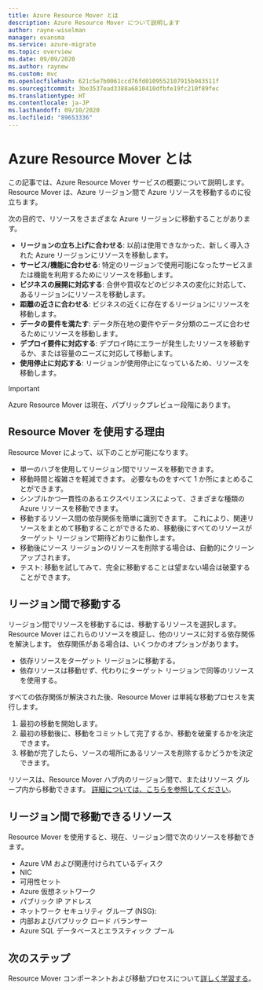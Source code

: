 ```yaml
---
title: Azure Resource Mover とは
description: Azure Resource Mover について説明します
author: rayne-wiselman
manager: evansma
ms.service: azure-migrate
ms.topic: overview
ms.date: 09/09/2020
ms.author: raynew
ms.custom: mvc
ms.openlocfilehash: 621c5e7b0061ccd76fd0109552107915b943511f
ms.sourcegitcommit: 3be3537ead3388a6810410dfbfe19fc210f89fec
ms.translationtype: HT
ms.contentlocale: ja-JP
ms.lasthandoff: 09/10/2020
ms.locfileid: "89653336"
---
```

# <a name="what-is-azure-resource-mover"></a>Azure Resource Mover とは

この記事では、Azure Resource Mover サービスの概要について説明します。 Resource Mover は、Azure リージョン間で Azure リソースを移動するのに役立ちます。

次の目的で、リソースをさまざまな Azure リージョンに移動することがあります。

- **リージョンの立ち上げに合わせる**: 以前は使用できなかった、新しく導入された Azure リージョンにリソースを移動します。
- **サービス/機能に合わせる**: 特定のリージョンで使用可能になったサービスまたは機能を利用するためにリソースを移動します。
- **ビジネスの展開に対応する**: 合併や買収などのビジネスの変化に対応して、あるリージョンにリソースを移動します。
- **距離の近さに合わせる**: ビジネスの近くに存在するリージョンにリソースを移動します。
- **データの要件を満たす**: データ所在地の要件やデータ分類のニーズに合わせるためにリソースを移動します。
- **デプロイ要件に対応する**: デプロイ時にエラーが発生したリソースを移動するか、または容量のニーズに対応して移動します。
- **使用停止に対応する**: リージョンが使用停止になっているため、リソースを移動します。

> [!IMPORTANT]
> Azure Resource Mover は現在、パブリックプレビュー段階にあります。

## <a name="why-use-resource-mover"></a>Resource Mover を使用する理由

Resource Mover によって、以下のことが可能になります。

- 単一のハブを使用してリージョン間でリソースを移動できます。
- 移動時間と複雑さを軽減できます。 必要なものをすべて 1 か所にまとめることができます。
- シンプルかつ一貫性のあるエクスペリエンスによって、さまざまな種類の Azure リソースを移動できます。
- 移動するリソース間の依存関係を簡単に識別できます。 これにより、関連リソースをまとめて移動することができるため、移動後にすべてのリソースがターゲット リージョンで期待どおりに動作します。
- 移動後にソース リージョンのリソースを削除する場合は、自動的にクリーンアップされます。
- テスト: 移動を試してみて、完全に移動することは望まない場合は破棄することができます。

## <a name="move-across-regions"></a>リージョン間で移動する

リージョン間でリソースを移動するには、移動するリソースを選択します。 Resource Mover はこれらのリソースを検証し、他のリソースに対する依存関係を解決します。 依存関係がある場合は、いくつかのオプションがあります。
- 依存リソースをターゲット リージョンに移動する。
- 依存リソースは移動せず、代わりにターゲット リージョンで同等のリソースを使用する。

すべての依存関係が解決された後、Resource Mover は単純な移動プロセスを実行します。

1. 最初の移動を開始します。
2. 最初の移動後に、移動をコミットして完了するか、移動を破棄するかを決定できます。
3. 移動が完了したら、ソースの場所にあるリソースを削除するかどうかを決定できます。

リソースは、Resource Mover ハブ内のリージョン間で、またはリソース グループ内から移動できます。 [詳細については、こちらを参照してください](select-move-tool.md)。

## <a name="what-resources-can-i-move-across-regions"></a>リージョン間で移動できるリソース

Resource Mover を使用すると、現在、リージョン間で次のリソースを移動できます。

- Azure VM および関連付けられているディスク
- NIC
- 可用性セット 
- Azure 仮想ネットワーク 
- パブリック IP アドレス
- ネットワーク セキュリティ グループ (NSG):
- 内部およびパブリック ロード バランサー 
- Azure SQL データベースとエラスティック プール


## <a name="next-steps"></a>次のステップ

Resource Mover コンポーネントおよび移動プロセスについて[詳しく学習する](about-move-process.md)。
